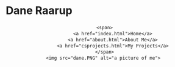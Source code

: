 # Dane Raarup
<div style="text-align:center">
    <div class="dropdown">
  
      <span>
            <a href="index.html">Home</a>
            <a href="about.html">About Me</a>
            <a href="csprojects.html">My Projects</a>
      </span>
     <img src="dane.PNG" alt="a picture of me">
